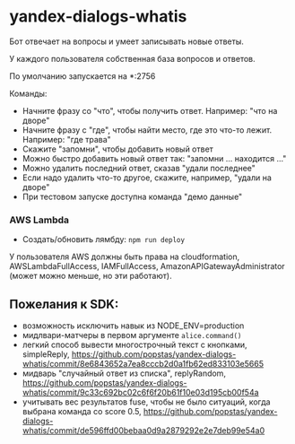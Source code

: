 # yandex-dialogs-whatis

Бот отвечает на вопросы и умеет записывать новые ответы.

У каждого пользователя собственная база вопросов и ответов.

По умолчанию запускается на *:2756

Команды:
- Начните фразу со "что", чтобы получить ответ. Например: "что на дворе"
- Начните фразу с "где", чтобы найти место, где это что-то лежит. Например: "где трава"
- Скажите "запомни", чтобы добавить новый ответ
- Можно быстро добавить новый ответ так: "запомни ... находится ..."
- Можно удалить последний ответ, сказав "удали последнее"
- Если надо удалить что-то другое, скажите, например, "удали на дворе"
- При тестовом запуске доступна команда "демо данные"

### AWS Lambda
- Создать/обновить лямбду: `npm run deploy`

У пользователя AWS должны быть права на cloudformation, AWSLambdaFullAccess, IAMFullAccess, AmazonAPIGatewayAdministrator (может можно меньше, но эти работают).

## Пожелания к SDK:
- возможность исключить навык из NODE_ENV=production
- мидлвари-матчеры в первом аргументе `alice.command()`
- легкий способ вывести многострочный текст с кнопками, simpleReply, https://github.com/popstas/yandex-dialogs-whatis/commit/8e6843652a7ea8cccb2d0a1fb62ed833103e5665
- мидварь "случайный ответ из списка", replyRandom, https://github.com/popstas/yandex-dialogs-whatis/commit/9c33c692bc02c6f6f20b61f10e03d195cb00f54a
- учитывать вес результатов fuse, чтобы не было ситуаций, когда выбрана команда со score 0.5, https://github.com/popstas/yandex-dialogs-whatis/commit/de596ffd00bebaa0d9a2879292e2e7deb99e54a0
